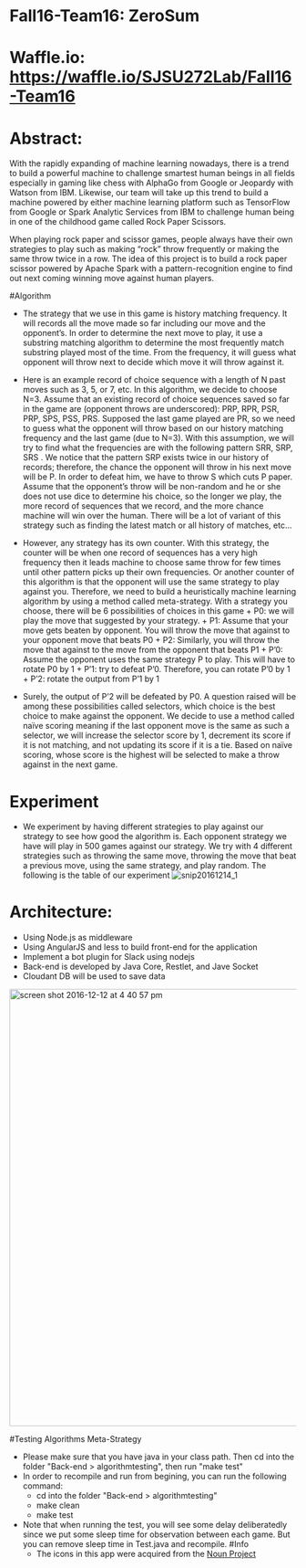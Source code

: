# Fall16-Team16: ZeroSum
# Waffle.io: https://waffle.io/SJSU272Lab/Fall16-Team16

# Abstract:
With the rapidly expanding of machine learning nowadays, there is a trend to build a powerful machine to  challenge smartest human beings in all fields especially in gaming like chess with AlphaGo from Google or Jeopardy with Watson from IBM.  Likewise, our team will take up this trend to build a machine powered by either machine learning platform such as TensorFlow from Google or Spark Analytic Services from IBM to challenge human being in one of the childhood game called Rock Paper Scissors.


When playing rock paper and scissor games, people always have their own strategies to play such as making “rock” throw frequently or making the same throw twice in a row. The idea of this project is to build a rock paper scissor powered by Apache Spark with a pattern-recognition engine to find out next coming winning move against human players.

#Algorithm
- The strategy that we use in this game is history matching frequency. It will records all the move made so far including our move and the opponent’s. In order to determine the next move to play, it use a substring matching algorithm to determine the most frequently match substring played most of the time. From the frequency, it will guess what opponent will throw next to decide which move it will throw against it.
- Here is an example record of choice sequence with a length of N past moves such as 3, 5, or 7, etc. In this algorithm, we decide to choose N=3. Assume that an existing record of choice sequences saved so far in the game are (opponent throws are underscored): PRP, RPR, PSR, PRP, SPS, PSS, PRS. Supposed the last game played are PR, so we need to guess what the opponent will throw based on our history matching frequency and the last game (due to N=3). With this assumption, we will try to find what the frequencies are with the following pattern SRR, SRP, SRS . We notice that the pattern SRP exists twice in our history of records; therefore, the chance the opponent will throw in his next move will be P. In order to defeat him, we have to throw S which cuts P paper.
Assume that the opponent’s throw will be non-random and he or she does not use dice to determine his choice, so the longer we play, the more record of sequences that we record, and the more chance machine will win over the human. There will be a lot of variant of this strategy such as finding the latest match or all history of matches, etc…
- However, any strategy has its own counter. With this strategy, the counter will be when one record of sequences has a very high frequency then it leads machine to choose same throw for few times until other pattern picks up their own frequencies.  Or another counter of this algorithm is that the opponent will use the same strategy to play against you. Therefore, we need to build a heuristically machine learning algorithm by using a method called meta-strategy. With a strategy you choose, there will be 6 possibilities of choices in this game
      + P0: we will play the move that suggested by your strategy.
      + P1: Assume that your move gets beaten by opponent. You will throw the move that against to your opponent move that beats P0
      + P2: Similarly, you will throw the move that against to the move from the opponent that beats P1
      + P’0: Assume the opponent uses the same strategy P to play. This will have to rotate P0 by 1
      + P’1: try to defeat P’0. Therefore, you can rotate P’0 by 1
      + P’2:  rotate the output from P’1 by 1

- Surely, the output of P’2 will be defeated by P0. A question raised will be among these possibilities called selectors, which choice is the best choice to make against the opponent. We decide to use a method called naïve scoring meaning if the last opponent move is the same as such a selector, we will increase the selector score by 1, decrement its score if it is not matching, and not updating its score if it is a tie. Based on naïve scoring, whose score is the highest will be selected to make a throw against in the next game.

# Experiment
- We experiment by having different strategies to play against our strategy to see how good the algorithm is. Each opponent strategy we have will play in 500 games against our strategy. We try with 4 different strategies such as throwing the same move, throwing the move that beat a previous move, using the same strategy, and play random. The following is the table of our experiment
![snip20161214_1](https://cloud.githubusercontent.com/assets/12701069/21208873/d1f68c6c-c225-11e6-80b4-ce81913f8bf3.png)

# Architecture:
- Using Node.js as middleware
- Using AngularJS and less to build front-end for the application
- Implement a bot plugin for Slack using nodejs
- Back-end is developed by Java Core, Restlet, and Jave Socket
- Cloudant DB will be used to save data
<img width="766" alt="screen shot 2016-12-12 at 4 40 57 pm" src="https://cloud.githubusercontent.com/assets/8787114/21122878/ce9cab48-c089-11e6-95c4-ae3dca621c5e.png">

#Testing Algorithms Meta-Strategy
- Please make sure that you have java in your class path. Then cd into the folder "Back-end > algorithmtesting", then run "make test"
- In order to recompile and run from begining, you can run the following command:
  + cd into the folder "Back-end > algorithmtesting"
  + make clean
  + make test
- Note that when running the test, you will see some delay deliberatedly since we put some sleep time for observation between each game. But you can remove sleep time in Test.java and recompile. 
#Info
  - The icons in this app were acquired from the [Noun Project](http://www.thenounproject.com)
